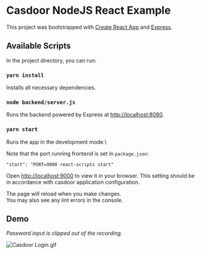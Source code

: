 # Casdoor NodeJS React Example

This project was bootstrapped with [Create React App](https://github.com/facebook/create-react-app) and [Express](https://expressjs.com/).

## Available Scripts

In the project directory, you can run:

### `yarn install`

Installs all necessary dependencies.

### `node backend/server.js`

Runs the backend powered by Express at [http://localhost:8080](http://localhost:8080).

### `yarn start`

Runs the app in the development mode.\

Note that the port running frontend is set in `package.json`:

`"start": "PORT=9000 react-scripts start"`

Open [http://localhost:9000](http://localhost:9000) to view it in your browser. This setting should be in accordance with casdoor application configuration.

The page will reload when you make changes.\
You may also see any lint errors in the console.

## Demo

*Password input is clipped out of the recording.*

![Casdoor Login.gif](https://s2.loli.net/2023/01/04/D9uIzdifLV2vh5y.gif)

